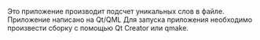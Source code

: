 Это приложение производит подсчет уникальных слов в файле. Приложение написано на Qt/QML
Для запуска приложения необходимо произвести сборку с помощью Qt Creator или qmake.